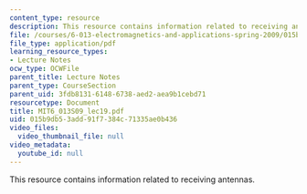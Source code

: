 ```yaml
---
content_type: resource
description: This resource contains information related to receiving antennas.
file: /courses/6-013-electromagnetics-and-applications-spring-2009/015b9db53add91f7384c71335ae0b436_MIT6_013S09_lec19.pdf
file_type: application/pdf
learning_resource_types:
- Lecture Notes
ocw_type: OCWFile
parent_title: Lecture Notes
parent_type: CourseSection
parent_uid: 3fdb8131-6148-6738-aed2-aea9b1cebd71
resourcetype: Document
title: MIT6_013S09_lec19.pdf
uid: 015b9db5-3add-91f7-384c-71335ae0b436
video_files:
  video_thumbnail_file: null
video_metadata:
  youtube_id: null
---
```

This resource contains information related to receiving antennas.

